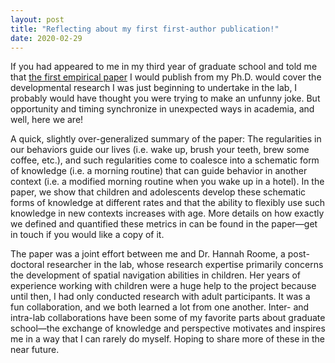 ```yaml
---
layout: post
title: "Reflecting about my first first-author publication!"
date: 2020-02-29
---
```


If you had appeared to me in my third year of graduate school and told me that <a href="https://www.tandfonline.com/doi/abs/10.1080/02643294.2019.1667316/" target="_blank">the first empirical paper</a> I would publish from my Ph.D. would cover the developmental research I was just beginning to undertake in the lab, I probably would have thought you were trying to make an unfunny joke. But opportunity and timing synchronize in unexpected ways in academia, and well, here we are! 

A quick, slightly over-generalized summary of the paper:
The regularities in our behaviors guide our lives (i.e. wake up, brush your teeth, brew some coffee, etc.), and such regularities come to coalesce into a schematic form of knowledge (i.e. a morning routine) that can guide behavior in another context (i.e. a modified morning routine when you wake up in a hotel). In the paper, we show that children and adolescents develop these schematic forms of knowledge at different rates and that the ability to flexibly use such knowledge in new contexts increases with age. More details on how exactly we defined and quantified these metrics in can be found in the paper—get in touch if you would like a copy of it.
 
The paper was a joint effort between me and Dr. Hannah Roome, a post-doctoral researcher in the lab, whose research expertise primarily concerns the development of spatial navigation abilities in children. Her years of experience working with children were a huge help to the project because until then, I had only conducted research with adult participants. It was a fun collaboration, and we both learned a lot from one another. Inter- and intra-lab collaborations have been some of my favorite parts about graduate school—the exchange of knowledge and perspective motivates and inspires me in a way that I can rarely do myself. Hoping to share more of these in the near future.